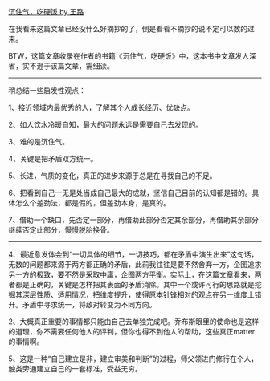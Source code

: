 [沉住气，吃硬饭 by 王路](https://mp.weixin.qq.com/s/QC60Dvb94VBeK0-icynuDw)

在我看来这篇文章已经没什么好摘抄的了，倒是看看不摘抄的说不定可以数的过来。

BTW，这篇文章收录在作者的书籍《沉住气，吃硬饭》中，这本书中文章发人深省，实不逊于该篇文章，需细读。

-----

稍总结一些启发性观点：

1、接近领域内最优秀的人，了解其个人成长经历、优缺点。

2、如人饮水冷暖自知，最大的问题永远是需要自己去发现的。

3、难的是沉住气。

4、关键是把矛盾双方统一。

5、长进，气质的变化，真正的进步来源于总是在寻找自己的不足。

6、把看到自己一无是处当成自己最大的成就，坚信自己目前的认知都是错的。具体怎么个差劲法，都是假的，但差劲本身，是真的。

7、借助一个缺口，先否定一部分，再借助此部分否定其余部分，再借助其余部分继续否定此部分，慢慢脱胎换骨。

-----

4、最近愈发体会到“一切具体的细节，一切技巧，都在矛盾中演生出来”这句话，无数的问题都来源于两方都正确的矛盾，此前我往往是要不然舍弃一方，企图追求另一方的极致，要不然是采取中庸，企图两方平衡。实际上，在这篇文章看来，两者都是正确的，关键是怎样把其表面的矛盾消除。其中一个或许可行的思路就是挖掘其深层性质、适用情况，把维度提升，使得原本针锋相对的观点在另一维度上错开。矛盾中寻求统一，将敌对转变为不同方向。

2、大概真正重要的事情都只能由自己去单独完成吧。乔布斯眼里的使命也是这样的道理，你不需要任何他人的评判，但你也得不到他人的帮助，这些真正matter的事情啊。

5、这是一种“自己建立是非，建立审美和判断”的过程，师父领进门修行在个人，触类旁通建立自己的一套标准，受益无穷。

